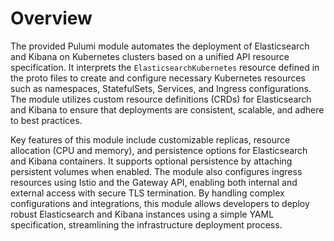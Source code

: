 # Overview

The provided Pulumi module automates the deployment of Elasticsearch and Kibana on Kubernetes clusters based on a
unified API resource specification. It interprets the `ElasticsearchKubernetes` resource defined in the proto files to
create and configure necessary Kubernetes resources such as namespaces, StatefulSets, Services, and Ingress
configurations. The module utilizes custom resource definitions (CRDs) for Elasticsearch and Kibana to ensure that
deployments are consistent, scalable, and adhere to best practices.

Key features of this module include customizable replicas, resource allocation (CPU and memory), and persistence options
for Elasticsearch and Kibana containers. It supports optional persistence by attaching persistent volumes when enabled.
The module also configures ingress resources using Istio and the Gateway API, enabling both internal and external access
with secure TLS termination. By handling complex configurations and integrations, this module allows developers to
deploy robust Elasticsearch and Kibana instances using a simple YAML specification, streamlining the infrastructure
deployment process.
